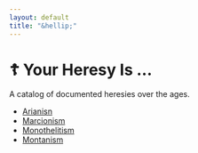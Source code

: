 ```yaml
---
layout: default
title: "&hellip;"
---
```

# &#x2626; Your Heresy Is &hellip;
A catalog of documented heresies over the ages.
- [Arianisn](/h/arianism)
- [Marcionism](/h/marcionism)
- [Monothelitism](/h/monothelitism)
- [Montanism](/h/montanism)
